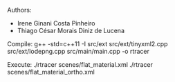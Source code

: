 Authors:
- Irene Ginani Costa Pinheiro
- Thiago César Morais Diniz de Lucena

Compile:
    g++ -std=c++11 -I src/ext src/ext/tinyxml2.cpp src/ext/lodepng.cpp src/main/main.cpp -o rtracer

Execute:
    ./rtracer scenes/flat_material.xml
    ./rtracer scenes/flat_material_ortho.xml
